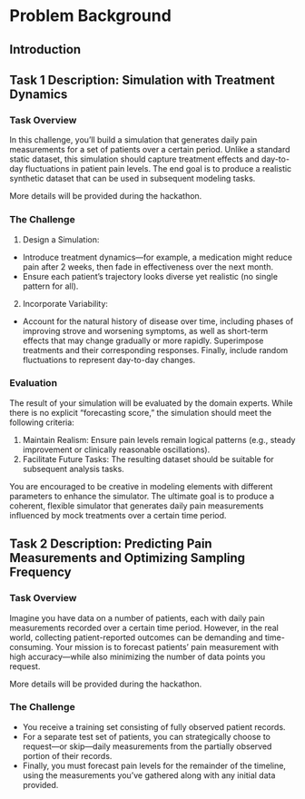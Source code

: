 # Problem Background

## Introduction


## Task 1 Description: Simulation with Treatment Dynamics

### Task Overview
In this challenge, you’ll build a simulation that generates daily pain measurements for a set of patients over a certain period. Unlike a standard static dataset, this simulation should capture treatment effects and day-to-day fluctuations in patient pain levels. The end goal is to produce a realistic synthetic dataset that can be used in subsequent modeling tasks.

More details will be provided during the hackathon.

[//]: # (### The Data)

[//]: # (Each simulated patient record should contain:)

[//]: # ()
[//]: # (1. Patient ID: A unique identifier for each patient &#40;e.g., 1 through 1,000&#41;.)

[//]: # (2. Days &#40;1 to 180&#41;: A 180-day timeline for each patient.)

[//]: # (3. Pain Measurements &#40;0–10 scale&#41;: Daily pain scores. You may incorporate:)

[//]: # (- Baseline pain levels,)

[//]: # (- Potential improvement or worsening over time,)

[//]: # (- Random noise or variability,)

[//]: # (- Simple or complex “treatment effect” curves &#40;e.g., medication starts, dosage changes, tapering, etc.&#41;.)

### The Challenge


1. Design a Simulation:

- Introduce treatment dynamics—for example, a medication might reduce pain after 2 weeks, then fade in effectiveness over the next month.
- Ensure each patient’s trajectory looks diverse yet realistic (no single pattern for all).

2. Incorporate Variability: 
- Account for the natural history of disease over time, including phases of improving strove and worsening symptoms, as well as short-term effects that may change gradually or more rapidly. Superimpose treatments and their corresponding responses. Finally, include random fluctuations to represent day-to-day changes.


### Evaluation
The result of your simulation will be evaluated by the domain experts. While there is no explicit “forecasting score,” the simulation should meet the following criteria:

1. Maintain Realism: Ensure pain levels remain logical patterns (e.g., steady improvement or clinically reasonable oscillations).
2. Facilitate Future Tasks: The resulting dataset should be suitable for subsequent analysis tasks.

You are encouraged to be creative in modeling elements with different parameters to enhance the simulator. The ultimate goal is to produce a coherent, flexible simulator that generates daily pain measurements influenced by mock treatments over a certain time period.

## Task 2 Description: Predicting Pain Measurements and Optimizing Sampling Frequency

### Task Overview
Imagine you have data on a number of patients, each with daily pain measurements recorded over a certain time period. However, in the real world, collecting patient-reported outcomes can be demanding and time-consuming. Your mission is to forecast patients’ pain measurement with high accuracy—while also minimizing the number of data points you request.

More details will be provided during the hackathon.

[//]: # (### The Data)

[//]: # (1. Training Set: Full 180-day pain trajectories for 800 patients. Use these to build and fine-tune your models.)

[//]: # (2. Test Set &#40;For result evaluation&#41;: 200 patients, for which you’ll initially see only the first 30 days of data.)

[//]: # ()
[//]: # (### The Twist: Adaptive Data Retrieval)

[//]: # (Before generating your final predictions on days 151–180, you have the option to retrieve additional daily measurements from days 30–150 for each patient—but at a cost. Each requested data point adds to your overall penalty.)


### The Challenge
- You receive a training set consisting of fully observed patient records.
- For a separate test set of patients, you can strategically choose to request—or skip—daily measurements from the partially observed portion of their records.
- Finally, you must forecast pain levels for the remainder of the timeline, using the measurements you’ve gathered along with any initial data provided.

[//]: # (### Evaluation)

[//]: # (You will be scored on two factors:)

[//]: # ()
[//]: # (1. Predictive Accuracy: How close your forecasts are to the true pain values &#40;e.g., via Mean Absolute Error&#41;.)

[//]: # (2. Data Cost: The number of extra data points you requested.)

[//]: # (We’ll combine these into a single score, penalizing overuse of data queries. Low error with minimal requests = the best score!)
